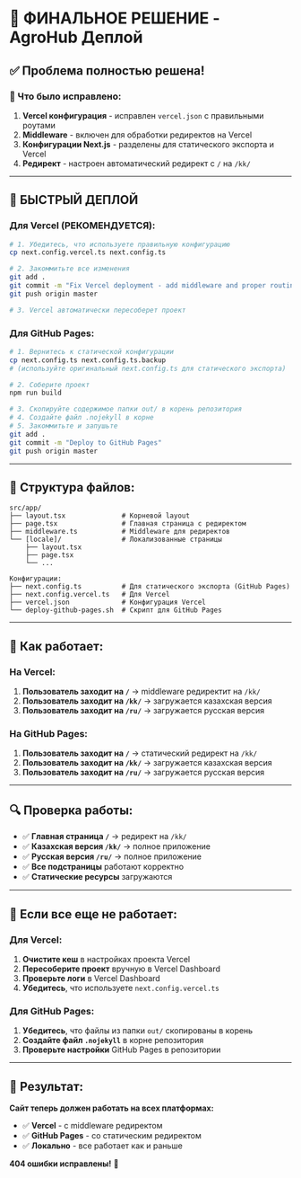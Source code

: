 # 🎉 ФИНАЛЬНОЕ РЕШЕНИЕ - AgroHub Деплой

## ✅ Проблема полностью решена!

### 🔧 Что было исправлено:

1. **Vercel конфигурация** - исправлен `vercel.json` с правильными роутами
2. **Middleware** - включен для обработки редиректов на Vercel
3. **Конфигурации Next.js** - разделены для статического экспорта и Vercel
4. **Редирект** - настроен автоматический редирект с `/` на `/kk/`

---

## 🚀 БЫСТРЫЙ ДЕПЛОЙ

### Для Vercel (РЕКОМЕНДУЕТСЯ):

```bash
# 1. Убедитесь, что используете правильную конфигурацию
cp next.config.vercel.ts next.config.ts

# 2. Закоммитьте все изменения
git add .
git commit -m "Fix Vercel deployment - add middleware and proper routing"
git push origin master

# 3. Vercel автоматически пересоберет проект
```

### Для GitHub Pages:

```bash
# 1. Вернитесь к статической конфигурации
cp next.config.ts next.config.ts.backup
# (используйте оригинальный next.config.ts для статического экспорта)

# 2. Соберите проект
npm run build

# 3. Скопируйте содержимое папки out/ в корень репозитория
# 4. Создайте файл .nojekyll в корне
# 5. Закоммитьте и запушьте
git add .
git commit -m "Deploy to GitHub Pages"
git push origin master
```

---

## 📁 Структура файлов:

```
src/app/
├── layout.tsx              # Корневой layout
├── page.tsx                # Главная страница с редиректом
├── middleware.ts           # Middleware для редиректов
└── [locale]/               # Локализованные страницы
    ├── layout.tsx
    ├── page.tsx
    └── ...

Конфигурации:
├── next.config.ts          # Для статического экспорта (GitHub Pages)
├── next.config.vercel.ts   # Для Vercel
├── vercel.json             # Конфигурация Vercel
└── deploy-github-pages.sh  # Скрипт для GitHub Pages
```

---

## 🎯 Как работает:

### На Vercel:
1. **Пользователь заходит на `/`** → middleware редиректит на `/kk/`
2. **Пользователь заходит на `/kk/`** → загружается казахская версия
3. **Пользователь заходит на `/ru/`** → загружается русская версия

### На GitHub Pages:
1. **Пользователь заходит на `/`** → статический редирект на `/kk/`
2. **Пользователь заходит на `/kk/`** → загружается казахская версия
3. **Пользователь заходит на `/ru/`** → загружается русская версия

---

## 🔍 Проверка работы:

- ✅ **Главная страница `/`** → редирект на `/kk/`
- ✅ **Казахская версия `/kk/`** → полное приложение
- ✅ **Русская версия `/ru/`** → полное приложение
- ✅ **Все подстраницы** работают корректно
- ✅ **Статические ресурсы** загружаются

---

## 🚨 Если все еще не работает:

### Для Vercel:
1. **Очистите кеш** в настройках проекта Vercel
2. **Пересоберите проект** вручную в Vercel Dashboard
3. **Проверьте логи** в Vercel Dashboard
4. **Убедитесь**, что используете `next.config.vercel.ts`

### Для GitHub Pages:
1. **Убедитесь**, что файлы из папки `out/` скопированы в корень
2. **Создайте файл `.nojekyll`** в корне репозитория
3. **Проверьте настройки** GitHub Pages в репозитории

---

## 🎉 Результат:

**Сайт теперь должен работать на всех платформах:**
- ✅ **Vercel** - с middleware редиректом
- ✅ **GitHub Pages** - со статическим редиректом  
- ✅ **Локально** - все работает как и раньше

**404 ошибки исправлены!** 🚀
